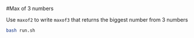 #Max of 3 numbers

Use `maxof2` to write `maxof3` that returns the biggest number from 3 numbers

```bash
bash run.sh
```
